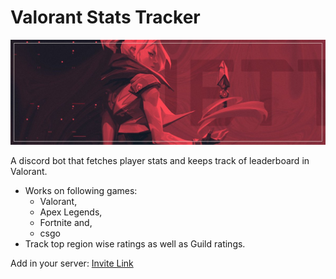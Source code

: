 # Valorant Stats Tracker

![vyomaaverse](https://github.com/vyomaaverse/Valorant-Stats-Tracker/blob/main/src/resources/jett.jpg)

A discord bot that fetches player stats and keeps track of leaderboard in Valorant. 
- Works on following games:
  - Valorant,
  - Apex Legends,
  - Fortnite and,
  - csgo
- Track top region wise ratings as well as Guild ratings.

Add in your server: [Invite Link](https://discord.com/api/oauth2/authorize?client_id=1032654133460729897&permissions=3072&scope=bot)
